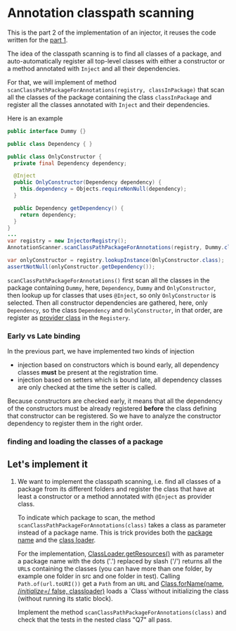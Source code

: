 # Annotation classpath scanning

This is the part 2 of the implementation of an injector,
it reuses the code written for the [part 1](README.md).

The idea of the classpath scanning is to find all classes of a package, and auto-automatically
register all top-level classes with either a constructor or a method annotated with `Inject`
and all their dependencies.

For that, we will implement of method `scanClassPathPackageForAnnotations(registry, classInPackage)`
that scan all the classes of the package containing the class `classInPackage` and register
all the classes annotated with `Inject` and their dependencies.

Here is an example
```java
public interface Dummy {}

public class Dependency { }

public class OnlyConstructor { 
  private final Dependency dependency;

  @Inject
  public OnlyConstructor(Dependency dependency) {
    this.dependency = Objects.requireNonNull(dependency);
  }

  public Dependency getDependency() {
    return dependency;
  }
}
...
var registry = new InjectorRegistry();
AnnotationScanner.scanClassPathPackageForAnnotations(registry, Dummy.class);

var onlyConstructor = registry.lookupInstance(OnlyConstructor.class);
assertNotNull(onlyConstructor.getDependency());
```

`scanClassPathPackageForAnnotations()` first scan all the classes in the package containing `Dummy`,
here, `Dependency`, `Dummy` and `OnlyConstructor`, then lookup up for classes that uses `@Inject`,
so only `OnlyConstructor` is selected. Then all constructor dependencies are gathered, here,
only `Dependency`, so the class `Dependency` and `OnlyConstructor`, in that order,
are register as [provider class](README.md#our-injector) in the `Registery`.


### Early vs Late binding

In the previous part, we have implemented two kinds of injection
- injection based on constructors which is bound early,
  all dependency classes **must** be present at the registration time.
- injection based on setters which is bound late,
  all dependency classes are only checked at the time the setter is called.

Because constructors are checked early, it means that all the dependency of the constructors
must be already registered **before** the class defining that constructor can be registered.
So we have to analyze the constructor dependency to register them in the right order.


### finding and loading the classes of a package



## Let's implement it


1. We want to implement the classpath scanning, i.e. find all classes of a package
   from its different folders and register the class that have at least a constructor or a method
   annotated with `@Inject` as provider class.

   To indicate which package to scan, the method `scanClassPathPackageForAnnotations(class)`
   takes a class as parameter instead of a package name. This is trick provides both the
   [package name](https://docs.oracle.com/en/java/javase/16/docs/api/java.base/java/lang/Class.html#getPackageName())
   and the
   [class loader](https://docs.oracle.com/en/java/javase/16/docs/api/java.base/java/lang/Class.html#getClassLoader()).

   For the implementation,
   [ClassLoader.getResources()](https://docs.oracle.com/en/java/javase/16/docs/api/java.base/java/lang/ClassLoader.html#getResources(java.lang.String))
   with as parameter a package name with the dots ('.') replaced by slash ('/')  returns all the `URL`s
   containing the classes (you can have more than one folder, by example one folder in src and one folder in test).
   Calling `Path.of(url.toURI())` get a `Path` from an `URL` and
   [Class.forName(name, /*initialize=*/ false, classloader)](https://docs.oracle.com/en/java/javase/16/docs/api/java.base/java/lang/Class.html#forName(java.lang.String,boolean,java.lang.ClassLoader))
   loads a `Class`without initializing the class (without running its static block).

   Implement the method `scanClassPathPackageForAnnotations(class)` and
   check that the tests in the nested class "Q7" all pass.


   